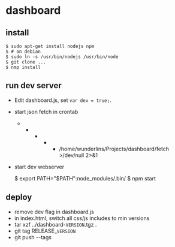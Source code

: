 # dashboard

## install
	$ sudo apt-get install nodejs npm
	$ # on debian
	$ sudo ln -s /usr/bin/nodejs /usr/bin/node
	$ git clone ...
	$ nmp install

## run dev server
- Edit dashboard.js, set `var dev = true;`.
- start json fetch in crontab

	* * * * * /home/wunderlins/Projects/dashboard/fetch >/dev/null 2>&1

- start dev webserver
	
	$ export PATH="$PATH":node_modules/.bin/
	$ npm start

## deploy
- remove dev flag in dashboard.js
- in index.html, switch all css/js includes to min versions
- tar xzf ../dashboard-`VERSION`.tgz .
- git tag RELEASE_`VERSION`
- git push --tags
